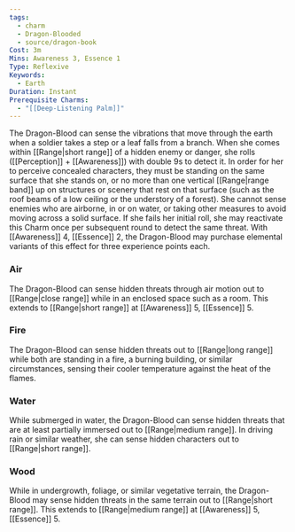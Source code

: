 ```yaml
---
tags:
  - charm
  - Dragon-Blooded
  - source/dragon-book
Cost: 3m
Mins: Awareness 3, Essence 1
Type: Reflexive
Keywords:
  - Earth
Duration: Instant
Prerequisite Charms:
  - "[[Deep-Listening Palm]]"
---
```

The Dragon-Blood can sense the vibrations that move through the earth when a soldier takes a step or a leaf falls from a branch. When she comes within [[Range|short range]] of a hidden enemy or danger, she rolls ([[Perception]] + [[Awareness]]) with double 9s to detect it. In order for her to perceive concealed characters, they must be standing on the same surface that she stands on, or no more than one vertical [[Range|range band]] up on structures or scenery that rest on that surface (such as the roof beams of a low ceiling or the understory of a forest). She cannot sense enemies who are airborne, in or on water, or taking other measures to avoid moving across a solid surface. If she fails her initial roll, she may reactivate this Charm once per subsequent round to detect the same threat. With [[Awareness]] 4, [[Essence]] 2, the Dragon-Blood may purchase elemental variants of this effect for three experience points each. 
### Air
The Dragon-Blood can sense hidden threats through air motion out to [[Range|close range]] while in an enclosed space such as a room. This extends to [[Range|short range]] at [[Awareness]] 5, [[Essence]] 5. 
### Fire
The Dragon-Blood can sense hidden threats out to [[Range|long range]] while both are standing in a fire, a burning building, or similar circumstances, sensing their cooler temperature against the heat of the flames. 
### Water
While submerged in water, the Dragon-Blood can sense hidden threats that are at least partially immersed out to [[Range|medium range]]. In driving rain or similar weather, she can sense hidden characters out to [[Range|short range]]. 
### Wood
While in undergrowth, foliage, or similar vegetative terrain, the Dragon-Blood may sense hidden threats in the same terrain out to [[Range|short range]]. This extends to [[Range|medium range]] at [[Awareness]] 5, [[Essence]] 5.